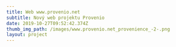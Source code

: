 ```yaml
---
title: Web www.provenio.net
subtitle: Nový web projektu Provenio
date: 2019-10-27T09:52:42.374Z
thumb_img_path: /images/www.provenio.net_provenience_-2-.png
layout: project
---
```


